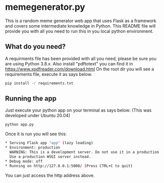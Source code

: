 # memegenerator.py

This is a random meme generator web app that uses Flask as a framework and covers some intermediate knowledge in Python.
This README file will provide you with all you need to run this in you local python environment.

## What do you need?

A requirments file has been provided with all you need, please be sure you are using Python 3.8.x.
Also install "pdftotext" you can find it in https://www.xpdfreader.com/download.html
On the root dir you will see a requirements file, execute it as says below.
```bash
pip install -r requirements.txt
```

## Running the app
Just execute your python app on your terminal as says below:
(This was developed under Ubuntu 20.04)
```bash
python app.py
```

Once it is run you will see this:
```bash
* Serving Flask app "app" (lazy loading)
* Environment: production
  WARNING: This is a development server. Do not use it in a production deployment.
  Use a production WSGI server instead.
* Debug mode: off
* Running on http://127.0.0.1:5000/ (Press CTRL+C to quit)
```
You can just access the http address above.
